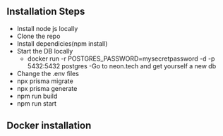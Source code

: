 ## Installation Steps
 - Install node js locally
 - Clone the repo
 - Install dependicies(npm install)
 - Start the DB locally
   - docker run -r POSTGRES_PASSWORD=mysecretpassword -d -p 5432:5432 postgres
   -Go to neon.tech and get yourself a new db
- Change the .env files
- npx prisma migrate
- npx prisma generate
- npm run build
- npm run start


## Docker installation

